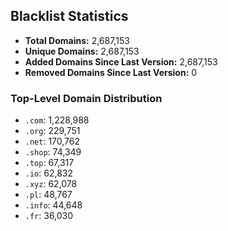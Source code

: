 ## Blacklist Statistics

- **Total Domains:** 2,687,153
- **Unique Domains:** 2,687,153
- **Added Domains Since Last Version:** 2,687,153
- **Removed Domains Since Last Version:** 0

### Top-Level Domain Distribution

-  `.com`: 1,228,988
-  `.org`: 229,751
-  `.net`: 170,762
-  `.shop`: 74,349
-  `.top`: 67,317
-  `.io`: 62,832
-  `.xyz`: 62,078
-  `.pl`: 48,767
-  `.info`: 44,648
-  `.fr`: 36,030
